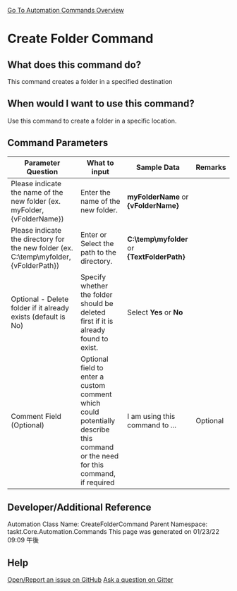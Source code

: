<!--TITLE: Create Folder Command -->
<!-- SUBTITLE: a command in the Folder Operation Commands group. -->
[Go To Automation Commands Overview](/automation-commands.md)


# Create Folder Command


## What does this command do?
This command creates a folder in a specified destination


## When would I want to use this command?
Use this command to create a folder in a specific location.


## Command Parameters
| Parameter Question   	| What to input  	|  Sample Data 	| Remarks  	|
| ---                    | ---               | ---           | ---       |
|Please indicate the name of the new folder (ex. myFolder, {vFolderName})|Enter the name of the new folder.|**myFolderName** or **{vFolderName}**||
|Please indicate the directory for the new folder (ex. C:\temp\myfolder, {vFolderPath})|Enter or Select the path to the directory.|**C:\temp\myfolder** or **{TextFolderPath}**||
|Optional - Delete folder if it already exists (default is No)|Specify whether the folder should be deleted first if it is already found to exist.|Select **Yes** or **No**||
|Comment Field (Optional)|Optional field to enter a custom comment which could potentially describe this command or the need for this command, if required|I am using this command to ...|Optional|










## Developer/Additional Reference
Automation Class Name: CreateFolderCommand
Parent Namespace: taskt.Core.Automation.Commands
This page was generated on 01/23/22 09:09 午後


## Help
[Open/Report an issue on GitHub](https://github.com/saucepleez/taskt/issues/new)
[Ask a question on Gitter](https://gitter.im/taskt-rpa/Lobby)
